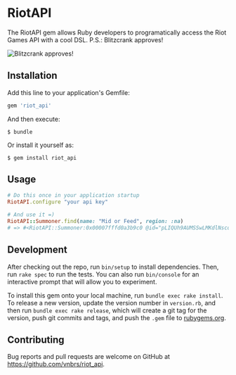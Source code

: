 # RiotAPI

The RiotAPI gem allows Ruby developers to programatically access the Riot Games API with a cool DSL. P.S.: Blitzcrank approves!

![Blitzcrank approves!](https://vignette.wikia.nocookie.net/p__/images/4/41/Blitzcrank_Render_old_%281%29.png/revision/latest?cb=20170128010045&path-prefix=protagonist)


## Installation

Add this line to your application's Gemfile:

```ruby
gem 'riot_api'
```

And then execute:

    $ bundle

Or install it yourself as:

    $ gem install riot_api

## Usage

```ruby
# Do this once in your application startup
RiotAPI.configure "your api key"

# And use it =)
RiotAPI::Summoner.find(name: "Mid or Feed", region: :na)
# => #<RiotAPI::Summoner:0x00007fffd0a3b9c0 @id="pLIQUh9AUMSSwLMKdlNscoDEkoIYs2fYGAytTIKHkwy5YWg", @account_id=nil, @profile_icon_id=nil, @puuid="7qiWDJqhrCjc2xLDvfEsm2UiZOvo6l7UjBjUuRq7cwtWXRgSh8fGR59YC1Ls3mBZao6nDW_JiQ05gw", @summoner_level=nil, @revision_date=nil>
```

## Development

After checking out the repo, run `bin/setup` to install dependencies. Then, run `rake spec` to run the tests. You can also run `bin/console` for an interactive prompt that will allow you to experiment.

To install this gem onto your local machine, run `bundle exec rake install`. To release a new version, update the version number in `version.rb`, and then run `bundle exec rake release`, which will create a git tag for the version, push git commits and tags, and push the `.gem` file to [rubygems.org](https://rubygems.org).

## Contributing

Bug reports and pull requests are welcome on GitHub at https://github.com/vnbrs/riot_api.
